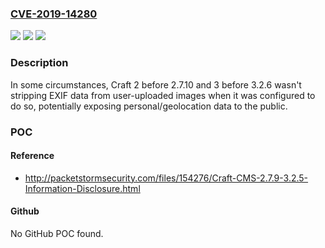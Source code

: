 ### [CVE-2019-14280](https://cve.mitre.org/cgi-bin/cvename.cgi?name=CVE-2019-14280)
![](https://img.shields.io/static/v1?label=Product&message=n%2Fa&color=blue)
![](https://img.shields.io/static/v1?label=Version&message=n%2Fa&color=blue)
![](https://img.shields.io/static/v1?label=Vulnerability&message=n%2Fa&color=brighgreen)

### Description

In some circumstances, Craft 2 before 2.7.10 and 3 before 3.2.6 wasn't stripping EXIF data from user-uploaded images when it was configured to do so, potentially exposing personal/geolocation data to the public.

### POC

#### Reference
- http://packetstormsecurity.com/files/154276/Craft-CMS-2.7.9-3.2.5-Information-Disclosure.html

#### Github
No GitHub POC found.

